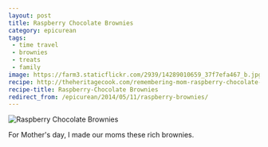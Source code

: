 ```yaml
---
layout: post
title: Raspberry Chocolate Brownies
category: epicurean
tags:
 - time travel
 - brownies
 - treats
 - family
image: https://farm3.staticflickr.com/2939/14289010659_37f7efa467_b.jpg
recipe: http://theheritagecook.com/remembering-mom-raspberry-chocolate-brownies-src/
recipe-title: Raspberry-Chocolate Brownies
redirect_from: /epicurean/2014/05/11/raspberry-brownies/
---
```


<div class="photos">
<img src="https://farm3.staticflickr.com/2939/14289010659_37f7efa467_b.jpg" alt="Raspberry Chocolate Brownies">
</div>

For Mother's day, I made our moms these rich brownies.